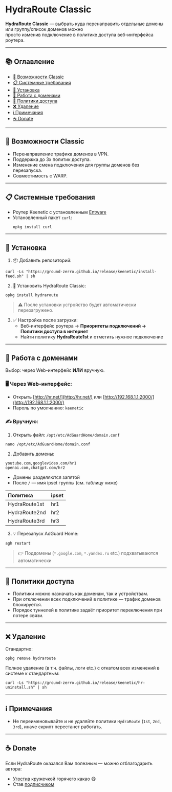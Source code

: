 # HydraRoute Classic

**HydraRoute Classic** — выбрать куда перенаправить отдельные домены или группу/список доменов можно  
просто изменив подключение в политике доступа веб-интерфейса роутера.

---

## 📚 Оглавление

- [🚀 Возможности Classic](#-возможности-classic)
- [📋 Системные требования](#-системные-требования)
- [💾 Установка](#-установка)
- [📁 Работа с доменами](#-работа-с-доменами)
- [🔧 Политики доступа](#-политики-доступа)
- [❌ Удаление](#-удаление)
- [ℹ️ Примечания](#️-примечания)
- [☕ Donate](#-donate)

---

## 🚀 Возможности Classic

- Перенаправление трафика доменов в VPN.
- Поддержка до 3х политик доступа.
- Изменение смена подключения для группы доменов без перезапуска.
- Совместимость с WARP.

---

## 📋 Системные требования

- Роутер Keenetic с установленным [Entware](https://help.keenetic.com/hc/ru/articles/360021214160)
- Установленный пакет `curl`:
  ```
  opkg install curl
  ```

---

## 💾 Установка

1. 📦 Добавить репозиторий:
```
curl -Ls "https://ground-zerro.github.io/release/keenetic/install-feed.sh" | sh
```

2. 🚀 Установить HydraRoute Classic:
```
opkg install hydraroute
```

> ⚠️ После установки устройство будет автоматически перезагружено.

3. ✅ Настройка после загрузки:
   - Веб-интерфейс роутера → **Приоритеты подключений → Политики доступа в интернет**
   - Найти политику **HydraRoute1st** и отметить нужное подключение

---

## 📁 Работа с доменами

Выбор: через Web-интерфейс **ИЛИ** вручную.

### 🖥️ Через Web-интерфейс:

- Открыть [http://hr.net/](http://hr.net/) или [http://192.168.1.1:2000/](http://192.168.1.1:2000/)
- Пароль по умолчанию: `keenetic`

### ✍️ Вручную:

1. Открыть файл:
`/opt/etc/AdGuardHome/domain.conf`
```
nano /opt/etc/AdGuardHome/domain.conf
```

2. Добавить домены:
```
youtube.com,googlevideo.com/hr1
openai.com,chatgpt.com/hr2
```

- Домены разделяются запятой
- После `/` — имя ipset группы (см. таблицу ниже)

| Политика          | ipset |
|:------------------|:------|
| HydraRoute1st     | hr1   |
| HydraRoute2nd     | hr2   |
| HydraRoute3rd     | hr3   |

3. 💡 Перезапуск AdGuard Home:
```
agh restart
```

> 👉 Поддомены (`*.google.com`, `*.yandex.ru` etc.) подхватываются автоматически

---

## 🔧 Политики доступа

- Политики можно назначать как доменам, так и устройствам.
- При отключении всех подключений в политике — трафик доменов блокируется.
- Порядок туннелей в политике задаёт приоритет переключения при потере связи.

---

## ❌ Удаление

Стандартно:
```
opkg remove hydraroute
```

Полное удаление (в т.ч. файлы, логи etc.) c откатом всех изменений в системе к стандартным:
```
curl -Ls "https://ground-zerro.github.io/release/keenetic/hr-uninstall.sh" | sh
```

---

## ℹ️ Примечания

- Не переименовывайте и не удаляйте политики `HydraRoute` (`1st`, `2nd`, `3rd`), иначе скрипт перестанет работать.

---

## ☕ Donate

Если HydraRoute оказался Вам полезным — можно отблагодарить автора:

- [Угостив](https://boosty.to/ground_zerro/donate) кружечкой горячего какао 😋
- Став [подписчиком](https://boosty.to/ground_zerro)
